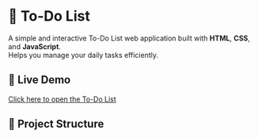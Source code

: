 # 📝 To-Do List

A simple and interactive To-Do List web application built with **HTML**, **CSS**, and **JavaScript**.  
Helps you manage your daily tasks efficiently.

## 🚀 Live Demo
[Click here to open the To-Do List](file:///C:/Users/Win10/Desktop/to-do%20list/weather-widget/index.html)

## 📂 Project Structure



